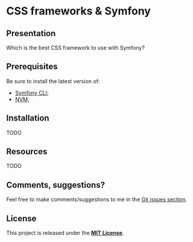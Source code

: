 # CSS frameworks & Symfony

## Presentation

Which is the best CSS framework to use with Symfony?

## Prerequisites

Be sure to install the latest version of:

- [Symfony CLI](https://symfony.com/download);
- [NVM](https://github.com/nvm-sh/nvm);

## Installation

TODO

## Resources

TODO

## Comments, suggestions?

Feel free to make comments/suggestions to me in the [Git issues section](https://github.com/jprivet-dev/css-framework-symfony/issues).

## License

This project is released under the [**MIT License**](https://github.com/jprivet-dev/css-framework-symfony/blob/main/LICENSE).
